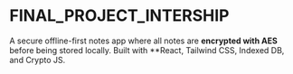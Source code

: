# FINAL_PROJECT_INTERSHIP
A secure offline-first notes app where all notes are **encrypted with AES** before being stored locally.   Built with **React, Tailwind CSS, Indexed DB, and Crypto JS.
